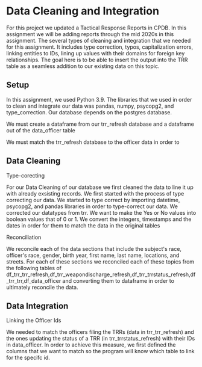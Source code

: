 
# Data Cleaning and Integration

For this project we updated a Tactical Response Reports in CPDB. In this assignment we will be adding reports through the mid 2020s in this assignment. The several types of cleaning and integration that we needed for this assignment. It includes type correction, typos, capitalization errors, linking entities to IDs, lining up values with their domains for foreign key relationships. The goal here is to be able to insert the output into the TRR table as a seamless addition to our existing data on this topic.


## Setup
In this assignment, we used Python 3.9. The libraries that we used in order to clean and integrate our data was pandas, numpy, psycopg2, and type_correction. Our database depends on the postgres database.

We must create a dataframe from our trr_refresh database and a dataframe out of the data_officer table

We must match the trr_refresh database to the officer data in order to
## Data Cleaning
Type-corecting

For our Data Cleaning of our database we first cleaned the data to line it up with already exsisting records. We first started with the process of type correcting our data. We started to type correct by importing datetime, psycopg2, and pandas libraries in order to type-correct our data. We corrected our datatypes from trr. We want to make the Yes or No values into boolean values that of 0 or 1. We convert the integers, timestamps and the dates in order for them to match the data in the original tables

Reconciliation

We reconcile each of the data sections that include the subject's race, officer's race, gender, birth year, first name, last name, locations, and streets. For each of these sections we reconciled each of these topics from the following tables of df_trr_trr_refresh,df_trr_weapondischarge_refresh,df_trr_trrstatus_refresh,df_trr_trr,df_data_officer and converting them to dataframe in order to ultimately reconcile the data.

## Data Integration

Linking the Officer Ids

We needed to match the officers filing the TRRs (data in trr_trr_refresh) and the ones updating the status of a TRR (in trr_trrstatus_refresh) with their IDs in data_officer. In order to achieve this measure, we first defined the columns that we want to match so the program will know which table to link for the specifc id.
